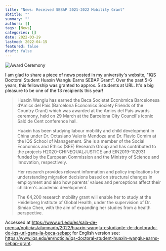 ```yaml
---
title: "News: Received SEBAP 2021-2022 Mobility Grant"
sbtitle: ""
summary: ""
authors: []
tags: [News]
categories: []
date: 2022-03-29
lastmod: 2022-04-15
featured: false
draft: false
---
```

![Award Ceremony](/images/grant.jpeg)

I am glad to share a piece of news posted in my university's website, "IQS Doctoral Student Huaxin Wanglu Earns SEBAP Grant". Over the past 5-6 years, this fellowship was granted to approx. 5 students at URL. It's a big pleasure to be one of the 13 recipients this year!

> Huaxin Wanglu has earned the Beca Societat Econòmica Barcelonesa d’Amics del País (Barcelona Economics Society Friends of the Country Grant) which was awarded at the Amics del País awards ceremony, held on 29 March at the Barcelona City Council's iconic Saló de Cent conference hall.
> 
> Huaxin has been studying labour mobility and child development in China under Dr. Octasiano Valerio Mendoza and Dr. Flavio Comim at the IQS School of Management. She is a member of the Social Economics and Ethics (SEE) Research Group and has contributed to the projects H2020-CHINEQUALJUSTICE and EIN2019-102931 funded by the European Commission and the Ministry of Science and Innovation, respectively.
> 
> Her research provides relevant information and policy implications for understanding migration decisions based on structural changes in employment and also how parents’ values and perceptions affect their children's academic development.
> 
> The €4,200 research mobility grant will enable her to study at the Heidelberg Institute of Global Health, under the supervision of Dr. Simiao Chen, with the aim of expanding her studies from a health perspective.

Accessed at <https://www.url.edu/es/sala-de-prensa/noticias/alumnado/2022/huaxin-wanglu-estudiante-de-doctorado-de-iqs-url-gana-la-beca-sebap>; for English version see: <https://www.iqs.edu/en/noticia/iqs-doctoral-student-huaxin-wanglu-earns-sebap-grant>.
